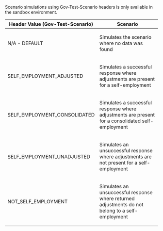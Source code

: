 <p>Scenario simulations using Gov-Test-Scenario headers is only available in the sandbox environment.</p>
<table>
    <thead>
        <tr>
            <th>Header Value (Gov-Test-Scenario)</th>
            <th>Scenario</th>
        </tr>
    </thead>
    <tbody>
        <tr>
            <td><p>N/A - DEFAULT</p></td>
            <td><p>Simulates the scenario where no data was found</p></td>
        </tr>
        <tr>
            <td><p>SELF_EMPLOYMENT_ADJUSTED</p></td>
            <td><p>Simulates a successful response where adjustments are present for a self-employment</p></td>
        </tr>        
        <tr>
            <td><p>SELF_EMPLOYMENT_CONSOLIDATED</p></td>
            <td><p>Simulates a successful response where adjustments are present for a consolidated self-employment</p></td>
        </tr>
        <tr>
            <td><p>SELF_EMPLOYMENT_UNADJUSTED</p></td>
            <td><p>Simulates an unsuccessful response where adjustments are not present for a self-employment</p></td>
        </tr>
        <tr>
            <td><p>NOT_SELF_EMPLOYMENT</p></td>
            <td><p>Simulates an unsuccessful response where returned adjustments do not belong to a self-employment</p></td>
        </tr>
    </tbody>
</table>